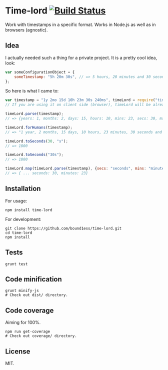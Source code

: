 # Time-lord [![Build Status](https://travis-ci.org/bound1ess/time-lord.svg?branch=master)](https://travis-ci.org/bound1ess/time-lord)

Work with timestamps in a specific format. Works in Node.js as well as in browsers (agnostic).

## Idea

I actually needed such a thing for a private project. It is a pretty cool idea, look:

```JavaScript
var someConfigurationObject = {
    someTimestamp: "5h 20m 30s", // => 5 hours, 20 minutes and 30 seconds (ago).
};
```

So here is what I came to:

```JavaScript
var timestamp = "1y 2mo 15d 10h 23m 30s 240ms", timeLord = require("time-lord");
// If you are using it on client side (browser), timeLord will be already available in `window` scope.

timeLord.parse(timestamp);
// => {years: 1, months: 2, days: 15, hours: 10, mins: 23, secs: 30, ms: 240}

timeLord.forHumans(timestamp);
// => "1 year, 2 months, 15 days, 10 hours, 23 minutes, 30 seconds and 240 milliseconds"

timeLord.toSeconds(30, "s");
// => 1800

timeLord.toSeconds("30s");
// => 1800

timeLord.map(timeLord.parse(timestamp), {secs: "seconds", mins: "minutes"});
// => { ... seconds: 30, minutes: 23}
```

## Installation

For usage:

```shell
npm install time-lord
```

For development:

```shell
git clone https://github.com/bound1ess/time-lord.git
cd time-lord
npm install
```

## Tests

```shell
grunt test
```

## Code minification

```shell
grunt minify-js
# Check out dist/ directory.
```

## Code coverage

Aiming for 100%.

```shell
npm run get-coverage
# Check out coverage/ directory.
```

## License

MIT.
